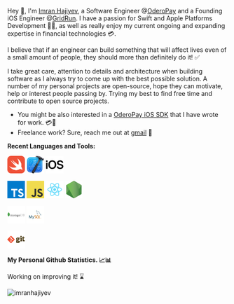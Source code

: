 Hey 👋, I'm [Imran Hajiyev](https://imranhajiyev.netlify.app), a Software Engineer @[OderoPay](https://oderopay.com.tr) and a Founding iOS Engineer @[GridRun](https://gridrun.live). I have a passion for Swift and Apple Platforms Development 👨‍💻, as well as really enjoy my current ongoing and expanding expertise in financial technologies 💳. 

I believe that if an engineer can build something that will affect lives even of a small amount of people, they should more than definitely do it! ✅

I take great care, attention to details and architecture when building software as I always try to come up with the best possible solution. 
A number of my personal projects are open-source, hope they can motivate, help or interest people passing by. Trying my best to find free time and contribute to open source projects.

- You might be also interested in a [OderoPay iOS SDK](https://github.com/TokenPayEng/oderopay-ios) that I have wrote for work. 💳📲
- Freelance work? Sure, reach me out at [gmail](mailto:haciyev008@gmail.com) 💼



**Recent Languages and Tools:**

<code><img height="40" src="https://raw.githubusercontent.com/github/explore/80688e429a7d4ef2fca1e82350fe8e3517d3494d/topics/swift/swift.png"></code>
<code><img height="40" src="https://raw.githubusercontent.com/github/explore/80688e429a7d4ef2fca1e82350fe8e3517d3494d/topics/xcode/xcode.png"></code>
<code><img height="40" src="https://raw.githubusercontent.com/github/explore/80688e429a7d4ef2fca1e82350fe8e3517d3494d/topics/ios/ios.png"></code>

<code><img height="40" src="https://raw.githubusercontent.com/github/explore/80688e429a7d4ef2fca1e82350fe8e3517d3494d/topics/typescript/typescript.png"></code>
<code><img height="40" src="https://raw.githubusercontent.com/github/explore/80688e429a7d4ef2fca1e82350fe8e3517d3494d/topics/javascript/javascript.png"></code>
<code><img height="40" src="https://raw.githubusercontent.com/github/explore/80688e429a7d4ef2fca1e82350fe8e3517d3494d/topics/react/react.png"></code>
<code><img height="40" src="https://raw.githubusercontent.com/github/explore/80688e429a7d4ef2fca1e82350fe8e3517d3494d/topics/nodejs/nodejs.png"></code>

<code><img height="40" src="https://raw.githubusercontent.com/github/explore/80688e429a7d4ef2fca1e82350fe8e3517d3494d/topics/mongodb/mongodb.png"></code>
<code><img height="40" src="https://raw.githubusercontent.com/github/explore/80688e429a7d4ef2fca1e82350fe8e3517d3494d/topics/mysql/mysql.png"></code>

<code><img height="40" src="https://raw.githubusercontent.com/github/explore/80688e429a7d4ef2fca1e82350fe8e3517d3494d/topics/git/git.png"></code>


**My Personal Github Statistics. 📈📊**

Working on improving it! ⌛️

<img src="https://github-readme-stats.vercel.app/api?username=windrunner21&show_icons=true&theme=dark" alt="imranhajiyev" />
